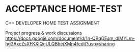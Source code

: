 # ACCEPTANCE HOME-TEST
C++ DEVELOPER HOME TEST ASSIGNMENT 

Project progress & work discussions
https://docs.google.com/document/d/1n-QBqDEsm_dIMYLm-hg3AxcZsXFKXIQgULQBbejXMn4/edit?usp=sharing
